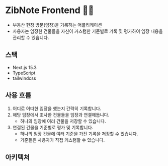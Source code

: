 # ZibNote Frontend 🏡📝
- 부동산 현장 방문(임장)을 기록하는 어플리케이션
- 사용자는 임장한 건물들을 자신이 커스텀한 기준별로 기록 및 평가하여 임장 내용을 관리할 수 있습니다.

## 스택
- Next.js 15.3
- TypeScript
- tailwindcss

## 사용 흐름
1. 어디로 어떠한 임장을 했는지 간략히 기록합니다.
2. 해당 임장에서 조사한 건물들을 임장과 연결해둡니다.
    - 하나의 임장에 여러 건물을 저장할 수 있습니다.
3. 연결된 건물을 기준별로 평가 및 기록합니다.
    - 하나의 임장 건물에 여러 기준을 가진 기록을 저장할 수 있습니다.
    - 기준들은 사용자가 직접 커스텀할 수 있습니다.

## 아키텍처

